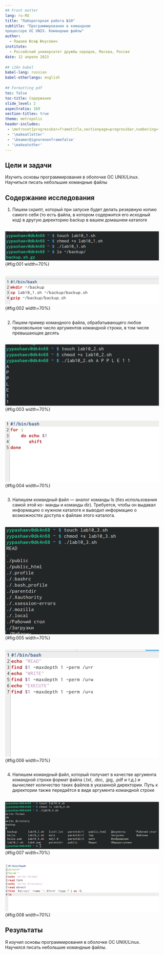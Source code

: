 ```yaml
---
## Front matter
lang: ru-RU
title: "Лабораторная работа №10"
subtitle: "Программирование в командном
процессоре ОС UNIX. Командные файлы"
author:
  - Пашаев Юсиф Юнусович
institute:
  - Российский университет дружбы народов, Москва, Россия
date: 12 апреля 2023

## i18n babel
babel-lang: russian
babel-otherlangs: english

## Formatting pdf
toc: false
toc-title: Содержание
slide_level: 2
aspectratio: 169
section-titles: true
theme: metropolis
header-includes:
 - \metroset{progressbar=frametitle,sectionpage=progressbar,numbering=fraction}
 - '\makeatletter'
 - '\beamer@ignorenonframefalse'
 - '\makeatother'
---
```



## Цели и задачи

Изучить основы программирования в оболочке ОС UNIX/Linux. Научиться писать
небольшие командные файлы


## Содержание исследования


1. Пишем  скрипт, который при запуске будет делать резервную копию самого себя (то
есть файла, в котором содержится его исходный код) в другую директорию backup
в вашем домашнем каталоге 

##



![Прописываем команды](image/1.png){#fig:001 width=70%}

##


![Пишем срипт](image/2.png){#fig:002 width=70%}

##

2. Пишем пример командного файла, обрабатывающего любое произвольное число
аргументов командной строки, в том числе превышающее десять 

##


![прописываем команды](image/3.png){#fig:003 width=70%}

##

![пишем пример](image/4.png){#fig:004 width=70%}

##

3. Напишем командный файл — аналог команды ls (без использования самой этой ко-
манды и команды dir). Требуется, чтобы он выдавал информацию о нужном каталоге
и выводил информацию о возможностях доступа к файлам этого каталога. 

##

![прописываем команды](image/5.png){#fig:005 width=70%}

##

![пишем пример](image/6.png){#fig:006 width=70%}

##

4. Напишем командный файл, который получает в качестве аргумента командной строки
формат файла (.txt, .doc, .jpg, .pdf и т.д.) и вычисляет количество таких файлов
в указанной директории. Путь к директории также передаётся в виде аргумента командной строке 


##


![прописываем команды](image/7.png){#fig:007 width=70%}


##


![пишем пример](image/8.png){#fig:008 width=70%}

## Результаты

Я изучил основы программирования в оболочке ОС UNIX/Linux. Научился писать
небольшие командные файлы.



